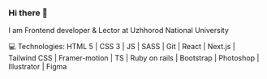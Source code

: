 ### Hi there 👋

I am Frontend developer & Lector at Uzhhorod National University

💻 Technologies: 
HTML 5 | CSS 3 | JS | SASS | Git | React | Next.js | Tailwind CSS | Framer-motion | TS | Ruby on rails | Bootstrap | Photoshop | Illustrator | Figma


<!--
**ymerenich1998/ymerenich1998** is a ✨ _special_ ✨ repository because its `README.md` (this file) appears on your GitHub profile.

Here are some ideas to get you started:

- 🔭 I’m currently working on ...
- 🌱 I’m currently learning ...
- 👯 I’m looking to collaborate on ...
- 🤔 I’m looking for help with ...
- 💬 Ask me about ...
- 📫 How to reach me: ...
- 😄 Pronouns: ...
- ⚡ Fun fact: ...
-->
